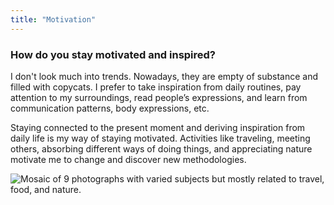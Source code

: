 ```yaml
---
title: "Motivation"
---
```

### How do you stay motivated and inspired?

I don't look much into trends. Nowadays, they are empty of substance and filled with copycats. I prefer to take inspiration from daily routines, pay attention to my surroundings, read people’s expressions, and learn from communication patterns, body expressions, etc.

Staying connected to the present moment and deriving inspiration from daily life is my way of staying motivated. Activities like traveling, meeting others, absorbing different ways of doing things, and appreciating nature motivate me to change and discover new methodologies.

![Mosaic of 9 photographs with varied subjects but mostly related to travel, food, and nature.](../../assets/whiteboard/photography.png "Samples of what inspires and motivates me.")